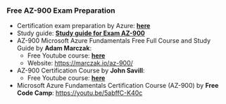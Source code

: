### Free AZ-900 Exam Preparation

- Certification exam preparation by Azure: [**here**](https://learn.microsoft.com/en-us/credentials/certifications/azure-fundamentals/?practice-assessment-type=certification)
- Study guide: [**Study guide for Exam AZ-900**](https://learn.microsoft.com/en-us/credentials/certifications/resources/study-guides/ai-900)
- AZ-900 Microsoft Azure Fundamentals Free Full Course and Study Guide by **Adam Marczak**:
  - Free Youtube course: [**here**](https://www.youtube.com/watch?v=NPEsD6n9A_I&list=PLGjZwEtPN7j-Q59JYso3L4_yoCjj2syrM)
  - Website: https://marczak.io/az-900/
- AZ-900 Certification Course by **John Savill**:
  - Free Youtube course: [**here**](https://www.youtube.com/playlist?list=PLlVtbbG169nED0_vMEniWBQjSoxTsBYS3)
- Microsoft Azure Fundamentals Certification Course (AZ-900) by **Free Code Camp**: https://youtu.be/5abffC-K40c
